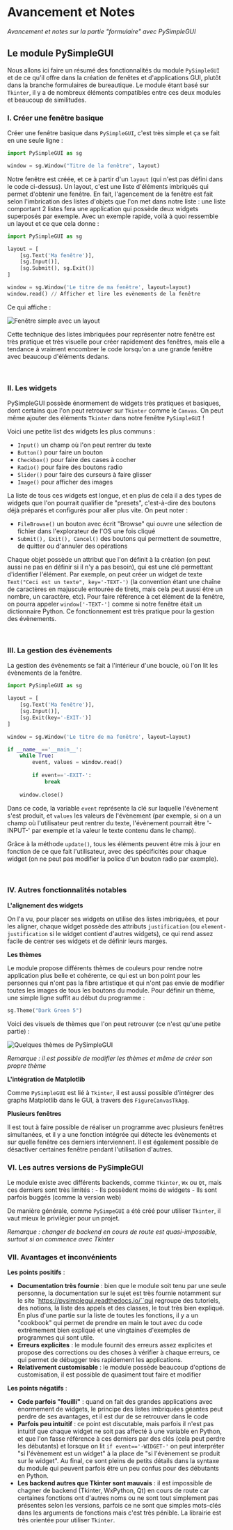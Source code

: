 # __Avancement et Notes__
*Avancement et notes sur la partie "formulaire" avec PySimpleGUI*


## __Le module PySimpleGUI__

Nous allons ici faire un résumé des fonctionnalités du module `PySimpleGUI` et de ce qu'il offre dans la création de fenêtes et d'applications GUI, plutôt dans la branche formulaires de bureautique.
Le module étant basé sur `Tkinter`, il y a de nombreux éléments compatibles entre ces deux modules et beaucoup de similitudes.

### __I. Créer une fenêtre basique__

Créer une fenêtre basique dans `PySimpleGUI`, c'est très simple et ça se fait en une seule ligne : 

```python
import PySimpleGUI as sg 

window = sg.Window("Titre de la fenêtre", layout)
```

Notre fenêtre est créée, et ce à partir d'un `layout` (qui n'est pas défini dans le code ci-dessus). Un layout, c'est une liste d'éléments imbriqués qui permet d'obtenir une fenêtre.
En fait, l'agencement de la fenêtre est fait selon l'imbrication des listes d'objets que l'on met dans notre liste : une liste comportant 2 listes fera une application qui possède deux widgets superposés par exemple. Avec un exemple rapide, voilà à quoi ressemble un layout et ce que cela donne :

```python
import PySimpleGUI as sg 

layout = [
    [sg.Text('Ma fenêtre')],
    [sg.Input()],
    [sg.Submit(), sg.Exit()]
]

window = sg.Window('Le titre de ma fenêtre', layout=layout)
window.read() // Afficher et lire les evènements de la fenêtre 
```

Ce qui affiche : 

![Fenêtre simple avec un layout](./assets/rapport1.png)

Cette technique des listes imbriquées pour représenter notre fenêtre est très pratique et très visuelle pour créer rapidement des fenêtres, mais elle a tendance à vraiment encombrer le code lorsqu'on a une grande fenêtre avec beaucoup d'éléments dedans.

<br/>

### __II. Les widgets__

PySimpleGUI possède énormement de widgets très pratiques et basiques, dont certains que l'on peut retrouver sur `Tkinter` comme le `Canvas`. On peut même ajouter des éléments `Tkinter` dans notre fenêtre `PySimpleGUI` !

Voici une petite list des widgets les plus communs : 

  - `Input()` un champ où l'on peut rentrer du texte
  - `Button()` pour faire un bouton
  - `Checkbox()` pour faire des cases à cocher
  - `Radio()` pour faire des boutons radio
  - `Slider()` pour faire des curseurs à faire glisser
  - `Image()` pour afficher des images 

La liste de tous ces widgets est longue, et en plus de cela il a des types de widgets que l'on pourrait qualifier de "presets", c'est-à-dire des boutons déjà préparés et configurés pour aller plus vite. On peut noter :

- `FileBrowse()` un bouton avec écrit "Browse" qui ouvre une sélection de fichier dans l'explorateur de l'OS une fois cliqué
- `Submit(), Exit(), Cancel()` des boutons qui permettent de soumettre, de quitter ou d'annuler des opérations

Chaque objet possède un attribut que l'on définit à la création (on peut aussi ne pas en définir si il n'y a pas besoin), qui est une clé permettant d'identifier l'élément. Par exemple, on peut créer un widget de texte `Text("Ceci est un texte", key='-TEXT-')` (la convention étant une chaîne de caractères en majuscule entourée de tirets, mais cela peut aussi être un nombre, un caractère, etc). Pour faire référence à cet élément de la fenêtre, on pourra appeler `window['-TEXT-']` comme si notre fenêtre était un dictionnaire Python.
Ce fonctionnement est très pratique pour la gestion des évènements.

<br/>

### __III. La gestion des évènements__

La gestion des évènements se fait à l'intérieur d'une boucle, où l'on lit les évènements de la fenêtre.

```python
import PySimpleGUI as sg 

layout = [
    [sg.Text('Ma fenêtre')],
    [sg.Input()],
    [sg.Exit(key='-EXIT-')]
]

window = sg.Window('Le titre de ma fenêtre', layout=layout)

if __name__=='__main__':
    while True:
        event, values = window.read()
        
        if event=='-EXIT-':
            break 
    
    window.close()
```

Dans ce code, la variable `event` représente la clé sur laquelle l'évènement s'est produit, et `values` les valeurs de l'évènement (par exemple, si on a un champ où l'utilisateur peut rentrer du texte, l'évènement pourrait être '-INPUT-' par exemple et la valeur le texte contenu dans le champ).

Grâce à la méthode `update()`, tous les éléments peuvent être mis à jour en fonction de ce que fait l'utilisateur, avec des spécificités pour chaque widget (on ne peut pas modifier la police d'un bouton radio par exemple).

<br/>

### __IV. Autres fonctionnalités notables__

**L'alignement des widgets**

On l'a vu, pour placer ses widgets on utilise des listes imbriquées, et pour les aligner, chaque widget possède des attributs `justification` (ou `element-justification` si le widget contient d'autres widgets), ce qui rend assez facile de centrer ses widgets et de définir leurs marges.

**Les thèmes**

Le module propose différents thèmes de couleurs pour rendre notre application plus belle et cohérente, ce qui est un bon point pour les personnes qui n'ont pas la fibre artistique et qui n'ont pas envie de modifier toutes les images de tous les boutons du module.
Pour définir un thème, une simple ligne suffit au début du programme : 

```python
sg.Theme("Dark Green 5")
```

Voici des visuels de thèmes que l'on peut retrouver (ce n'est qu'une petite partie) : 

![Quelques thèmes de PySimpleGUI](./assets/rapport2.png)

*Remarque : il est possible de modifier les thèmes et même de créer son propre thème*

**L'intégration de Matplotlib**

Comme `PySimpleGUI` est lié à `Tkinter`, il est aussi possible d'intégrer des graphs Matplotlib dans le GUI, à travers des `FigureCanvasTkAgg`.

**Plusieurs fenêtres**

Il est tout à faire possible de réaliser un programme avec plusieurs fenêtres simultanées, et il y a une fonction intégrée qui détecte les évènements et sur quelle fenêtre ces derniers interviennent. Il est également possible de désactiver certaines fenêtre pendant l'utilisation d'autres.
<br/>

### __VI. Les autres versions de PySimpleGUI__

Le module existe avec différents backends, comme `Tkinter`, `Wx` ou `Qt`, mais ces derniers sont très limités : 
    - Ils possèdent moins de widgets 
    - Ils sont parfois buggés (comme la version web)

De manière générale, comme `PySimpeGUI` a été créé pour utiliser `Tkinter`, il vaut mieux le privilégier pour un projet.

*Remarque : changer de backend en cours de route est quasi-impossible, surtout si on commence avec Tkinter*

### __VII. Avantages et inconvénients__

**Les points positifs** :

* **Documentation très fournie** : bien que le module soit tenu par une seule personne, la documentation sur le sujet est très fournie notamment sur le site `https://pysimplegui.readthedocs.io/``qui regroupe des tutoriels, des notions, la liste des appels et des classes, le tout très bien expliqué. En plus d'une partie sur la liste de toutes les fonctions, il y a un "cookbook" qui permet de prendre en main le tout avec du code extrêmement bien expliqué et une vingtaines d'exemples de programmes qui sont utile.
* **Erreurs explicites** : le module fournit des erreurs assez explicites et propose des corrections ou des choses à vérifier à chaque erreurs, ce qui permet de débugger très rapidement les applications.
* **Relativement customisable** : le module possède beaucoup d'options de customisation, il est possible de quasiment tout faire et modifier 

**Les points négatifs** :

* **Code parfois "fouilli"** : quand on fait des grandes applications avec énormement de widgets, le principe des listes imbriquées géantes peut perdre de ses avantages, et il est dur de se retrouver dans le code
* **Parfois peu intuitif** : ce point est discutable, mais parfois il n'est pas intuitif que chaque widget ne soit pas affecté à une variable en Python, et que l'on fasse référence à ces derniers par des clés (cela peut perdre les débutants) et lorsque on lit `if event=='-WIDGET-'` on peut interpréter "si l'évènement est un widget" à la place de "si l'évènement se produit sur le widget". Au final, ce sont pleins de petits détails dans la syntaxe du module qui peuvent parfois être un peu confus pour des débutants en Python.  
* **Les backend autres que Tkinter sont mauvais** : il est impossible de chagner de backend (Tkinter, WxPython, Qt) en cours de route car certaines fonctions ont d'autres noms ou ne sont tout simplement pas présentes selon les versions, parfois ce ne sont que simples mots-clés dans les arguments de fonctions mais c'est très pénible. La librairie est très orientée pour utiliser `Tkinter`.